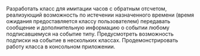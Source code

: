 Разработать класс для имитации часов с обратным отсчетом, реализующий
возможность по истечении назначенного времени (время ожидания
предоставляется классу пользователем) передавать сообщение и
дополнительную информацию о событии любому подписавшемуся на событие
типу. Предусмотреть возможность подписки на событие в нескольких классах.
Продемонстрировать работу класса в консольном приложении.
